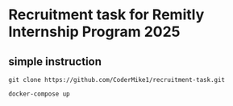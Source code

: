 # Recruitment task for Remitly Internship Program 2025




## simple instruction


````
git clone https://github.com/CoderMike1/recruitment-task.git

docker-compose up
````